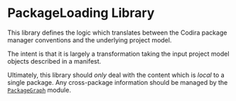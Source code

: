 # PackageLoading Library

This library defines the logic which translates between the Codira package
manager conventions and the underlying project model.

The intent is that it is largely a transformation taking the input project model
objects described in a manifest.

Ultimately, this library should *only* deal with the content which is _local_ to
a single package. Any cross-package information should be managed by the
[`PackageGraph`](../PackageGraph/README.md) module.
